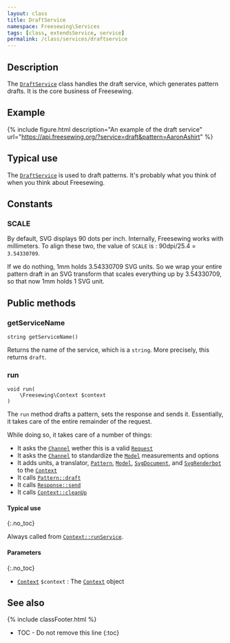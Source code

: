 ```yaml
---
layout: class
title: DraftService
namespace: Freesewing\Services
tags: [class, extendsService, service]
permalink: /class/services/draftservice
---
```

## Description 

The [`DraftService`](draftservice) class handles the draft service, 
which generates pattern drafts. 
It is the core business of Freesewing.

## Example

{% include figure.html 
    description="An example of the draft service"
    url="https://api.freesewing.org/?service=draft&pattern=AaronAshirt"
%}


## Typical use

The [`DraftService`](draftservice) is used to draft patterns. It's probably what
you think of when you think about Freesewing. 

## Constants

### SCALE

By default, SVG displays 90 dots per inch. 
Internally, Freesewing works with millimeters.
To align these two, the value of `SCALE` is : 90dpi/25.4 = `3.54330709`.

If we do nothing, 1mm holds 3.54330709 SVG units. 
So we wrap your entire pattern draft in an SVG transform that
scales everything up by 3.54330709, so that now 1mm holds 1 SVG unit.

## Public methods

### getServiceName

```php?start_inline=1
string getServiceName() 
```
Returns the name of the service, which is a `string`. More precisely, this returns `draft`.

### run

```php?start_inline=1
void run(
    \Freesewing\Context $context
) 
```
The `run` method drafts a pattern, sets the response and sends it.
Essentially, it takes care of the entire remainder of the request.

While doing so, it takes care of a number of things:

- It asks the [`Channel`](../channels/channel) wether this is a valid [`Request`](../request)
- It asks the [`Channel`](../channels/channel) to standardize the [`Model`](../model) measurements and options
- It adds units, a translator, [`Pattern`](../patterns/pattern), [`Model`](../model), 
[`SvgDocument`](../svgdocument), and [`SvgRenderbot`](../svgrenderbot) to the [`Context`](../context)
- It calls [`Pattern::draft`](../patterns/pattern#draft)
- It calls [`Response::send`](../response#send)
- It calls [`Context::cleanUp`](../context#cleanup)

#### Typical use
{:.no_toc}

Always called from [`Context::runService`](../context#runservice).

#### Parameters
{:.no_toc}

- [`Context`](../context) `$context` : The [`Context`](../context) object


## See also
{% include classFooter.html %}
* TOC - Do not remove this line
{:toc}
